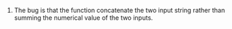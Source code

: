 1. The bug is that the function concatenate the two input string rather than summing the numerical value of the two inputs.
